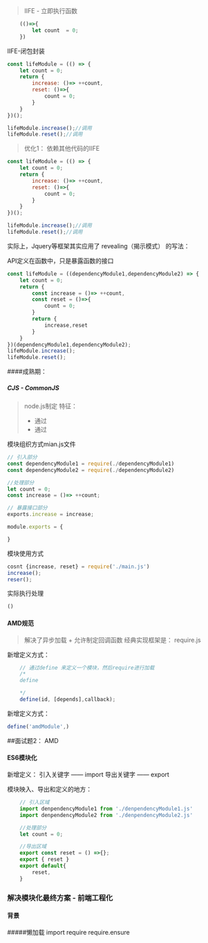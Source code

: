 > IIFE - 立即执行函数
```js
    (()=>{
        let count  = 0;
    })
```

IIFE-闭包封装
```js
const lifeModule = (() => {
    let count = 0;
    return {
        increase: ()=> ++count,
        reset: ()=>{
            count = 0;
        }
    }
})();

lifeModule.increase();//调用
lifeModule.reset();//调用
```


> 优化1： 依赖其他代码的IIFE
```js
const lifeModule = (() => {
    let count = 0;
    return {
        increase: ()=> ++count,
        reset: ()=>{
            count = 0;
        }
    }
})();

lifeModule.increase();//调用
lifeModule.reset();//调用
```

实际上，Jquery等框架其实应用了 revealing（揭示模式） 的写法：

API定义在函数中，只是暴露函数的接口
```js
const lifeModule = ((dependencyModule1,dependencyModule2) => {
    let count = 0;
    return {
        const increase = ()=> ++count,
        const reset = ()=>{
            count = 0;
        }
        return {
            increase,reset
        }
    }
})(dependencyModule1,dependencyModule2);
lifeModule.increase();
lifeModule.reset();
```

####成熟期：
##### CJS - CommonJS
> node.js制定
特征：
>* 通过
>* 通过

模块组织方式mian.js文件

```js
// 引入部分
const dependencyModule1 = require(./dependencyModule1)
const dependencyModule2 = require(./dependencyModule2)

//处理部分
let count = 0;
const increase = ()=> ++count;

// 暴露接口部分
exports.increase = increase;

module.exports = {

}
```

模块使用方式
```js
cosnt {increase, reset} = require('./main.js')
increase();
reser();
```

实际执行处理
```js
()
```

####  AMD规范
> 解决了异步加载 + 允许制定回调函数
经典实现框架是： require.js


新增定义方式：
```js
    // 通过define 来定义一个模块，然后require进行加载
    /*
    define

    */
    define(id, [depends],callback);
```

新增定义方式：
```js
define('amdModule',)
```

##面试题2： AMD


#### ES6模块化
> 

新增定义：
引入关键字 —— import
导出关键字 —— export 

模块映入、导出和定义的地方：
```js
    // 引入区域
    import denpendencyModule1 from './denpendencyModule1.js'
    import denpendencyModule2 from './denpendencyModule2.js'

    //处理部分
    let count = 0;

    //导出区域
    export const reset = () =>{};
    export { reset }
    export default{
        reset,
    }
```


### 解决模块化最终方案 - 前端工程化
#### 背景





#####懒加载
import require
require.ensure